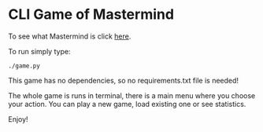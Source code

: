 # CLI Game of Mastermind
To see what Mastermind is click [here](https://en.wikipedia.org/wiki/Mastermind_(board_game)).

To run simply type:
```
./game.py
```
This game has no dependencies, so no requirements.txt file is needed!

The whole game is runs in terminal, there is a main menu where you choose your action. 
You can play a new game, load existing one or see statistics.

Enjoy!